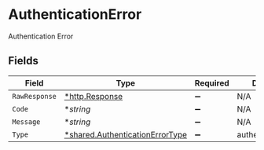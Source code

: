 # AuthenticationError

Authentication Error


## Fields

| Field                                                                             | Type                                                                              | Required                                                                          | Description                                                                       |
| --------------------------------------------------------------------------------- | --------------------------------------------------------------------------------- | --------------------------------------------------------------------------------- | --------------------------------------------------------------------------------- |
| `RawResponse`                                                                     | [*http.Response](https://pkg.go.dev/net/http#Response)                            | :heavy_minus_sign:                                                                | N/A                                                                               |
| `Code`                                                                            | **string*                                                                         | :heavy_minus_sign:                                                                | N/A                                                                               |
| `Message`                                                                         | **string*                                                                         | :heavy_minus_sign:                                                                | N/A                                                                               |
| `Type`                                                                            | [*shared.AuthenticationErrorType](../../models/shared/authenticationerrortype.md) | :heavy_minus_sign:                                                                | authentication_error                                                              |
